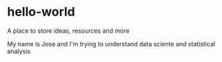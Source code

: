 # hello-world
A place to store ideas, resources and more

My name is Jose and I'm trying to understand data sciente and statistical analysis
